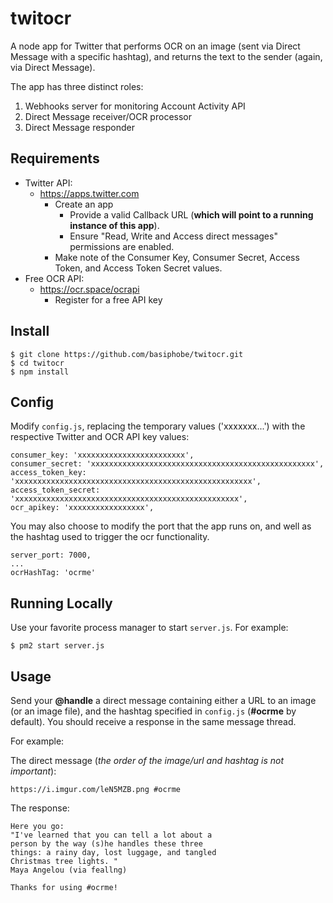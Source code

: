 # twitocr

A node app for Twitter that performs OCR on an image (sent via Direct Message with a specific hashtag), and returns the text to the sender (again, via Direct Message).

The app has three distinct roles:

1. Webhooks server for monitoring Account Activity API
2. Direct Message receiver/OCR processor
3. Direct Message responder

## Requirements

   * Twitter API:
     * https://apps.twitter.com
       * Create an app
         * Provide a valid Callback URL (**which will point to a running instance of this app**).
         * Ensure "Read, Write and Access direct messages" permissions are enabled.
       * Make note of the Consumer Key, Consumer Secret, Access Token, and Access Token Secret values.
   * Free OCR API:
     * https://ocr.space/ocrapi
       * Register for a free API key

## Install

    $ git clone https://github.com/basiphobe/twitocr.git
    $ cd twitocr
    $ npm install

## Config

Modify `config.js`, replacing the temporary values ('xxxxxxx...') with the respective Twitter and OCR API key values:

```
consumer_key: 'xxxxxxxxxxxxxxxxxxxxxxxx',
consumer_secret: 'xxxxxxxxxxxxxxxxxxxxxxxxxxxxxxxxxxxxxxxxxxxxxxxxxx',
access_token_key: 'xxxxxxxxxxxxxxxxxxxxxxxxxxxxxxxxxxxxxxxxxxxxxxxxxxxxx',
access_token_secret: 'xxxxxxxxxxxxxxxxxxxxxxxxxxxxxxxxxxxxxxxxxxxxxxxxxx',
ocr_apikey: 'xxxxxxxxxxxxxxxxx',
```

You may also choose to modify the port that the app runs on, and well as the hashtag used to trigger the ocr functionality.

```
server_port: 7000,
...
ocrHashTag: 'ocrme'
```

## Running Locally

Use your favorite process manager to start `server.js`. For example:

    $ pm2 start server.js
    
## Usage

Send your **@handle** a direct message containing either a URL to an image (or an image file), and the hashtag specified in `config.js` (**#ocrme** by default). You should receive a response in the same message thread.

For example:

The direct message (_the order of the image/url and hashtag is not important_):
```
https://i.imgur.com/leN5MZB.png #ocrme
```

The response:

```
Here you go: 
"I've learned that you can tell a lot about a 
person by the way (s)he handles these three 
things: a rainy day, lost luggage, and tangled 
Christmas tree lights. " 
Maya Angelou (via feallng) 

Thanks for using #ocrme!
```



